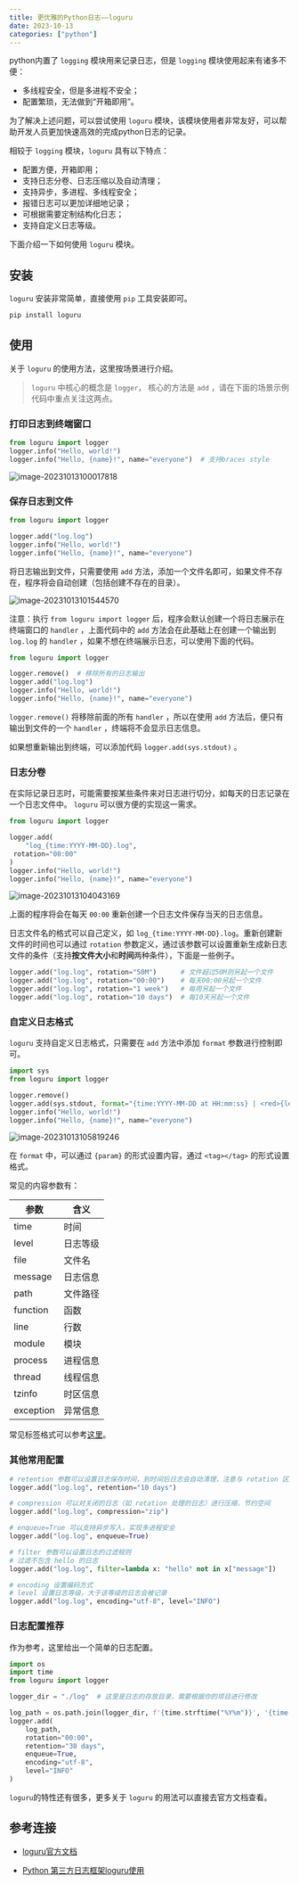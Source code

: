 ```yaml
---
title: 更优雅的Python日志——loguru
date: 2023-10-13
categories: ["python"]
---
```


python内置了 `logging` 模块用来记录日志，但是 `logging` 模块使用起来有诸多不便：

- 多线程安全，但是多进程不安全；
- 配置繁琐，无法做到“开箱即用”。

为了解决上述问题，可以尝试使用 `loguru` 模块，该模块使用者非常友好，可以帮助开发人员更加快速高效的完成python日志的记录。

相较于 `logging` 模块，`loguru` 具有以下特点：

- 配置方便，开箱即用；
- 支持日志分卷、日志压缩以及自动清理；
- 支持异步，多进程、多线程安全；
- 报错日志可以更加详细地记录；
- 可根据需要定制结构化日志；
- 支持自定义日志等级。

下面介绍一下如何使用 `loguru` 模块。

## 安装

`loguru` 安装非常简单，直接使用 `pip` 工具安装即可。

```bash
pip install loguru
```

## 使用

关于 `loguru` 的使用方法，这里按场景进行介绍。

> `loguru` 中核心的概念是 `logger`， 核心的方法是 `add` ，请在下面的场景示例代码中重点关注这两点。

### 打印日志到终端窗口

```python
from loguru import logger
logger.info("Hello, world!")
logger.info("Hello, {name}!", name="everyone")  # 支持braces style
```

![image-20231013100017818](https://littletom.oss-cn-nanjing.aliyuncs.com/image-20231013100017818.png)

### 保存日志到文件

```python
from loguru import logger

logger.add("log.log")
logger.info("Hello, world!")
logger.info("Hello, {name}!", name="everyone")
```

将日志输出到文件，只需要使用 `add` 方法，添加一个文件名即可，如果文件不存在，程序将会自动创建（包括创建不存在的目录）。

![image-20231013101544570](https://littletom.oss-cn-nanjing.aliyuncs.com/image-20231013101544570.png)

注意：执行 `from loguru import logger` 后，程序会默认创建一个将日志展示在终端窗口的 `handler` ，上面代码中的 `add` 方法会在此基础上在创建一个输出到 `log.log` 的 `handler` ，如果不想在终端展示日志，可以使用下面的代码。

```python
from loguru import logger

logger.remove()  # 移除所有的日志输出
logger.add("log.log")
logger.info("Hello, world!")
logger.info("Hello, {name}!", name="everyone")
```

`logger.remove()` 将移除前面的所有 `handler` ，所以在使用 `add` 方法后，便只有输出到文件的一个 `handler` ，终端将不会显示日志信息。

如果想重新输出到终端，可以添加代码 `logger.add(sys.stdout)` 。

### 日志分卷

在实际记录日志时，可能需要按某些条件来对日志进行切分，如每天的日志记录在一个日志文件中。 `loguru` 可以很方便的实现这一需求。

```python
from loguru import logger

logger.add(
    "log_{time:YYYY-MM-DD}.log",
 rotation="00:00"
)
logger.info("Hello, world!")
logger.info("Hello, {name}!", name="everyone")
```

![image-20231013104043169](https://littletom.oss-cn-nanjing.aliyuncs.com/image-20231013104043169.png)

上面的程序将会在每天 `00:00` 重新创建一个日志文件保存当天的日志信息。

日志文件名的格式可以自己定义，如 `log_{time:YYYY-MM-DD}.log`。重新创建新文件的时间也可以通过 `rotation` 参数定义，通过该参数可以设置重新生成新日志文件的条件（支持**按文件大小**和**时间**两种条件），下面是一些例子。

```python
logger.add("log.log", rotation="50M")      # 文件超过50M则另起一个文件
logger.add("log.log", rotation="00:00")    # 每天00:00另起一个文件
logger.add("log.log", rotation="1 week")   # 每周另起一个文件
logger.add("log.log", rotation="10 days")  # 每10天另起一个文件
```

### 自定义日志格式

`loguru` 支持自定义日志格式，只需要在 `add` 方法中添加 `format` 参数进行控制即可。

```python
import sys
from loguru import logger

logger.remove()
logger.add(sys.stdout, format="{time:YYYY-MM-DD at HH:mm:ss} | <red>{level}</red> | <green>{file}</green> | <b><i>{message}</i></b>")
logger.info("Hello, world!")
logger.info("Hello, {name}!", name="everyone")
```

![image-20231013105819246](https://littletom.oss-cn-nanjing.aliyuncs.com/image-20231013105819246.png)

在 `format` 中，可以通过 `{param}` 的形式设置内容，通过 `<tag></tag>` 的形式设置格式。

常见的内容参数有：

| 参数      | 含义     |
| --------- | -------- |
| time      | 时间     |
| level     | 日志等级 |
| file      | 文件名   |
| message   | 日志信息 |
| path      | 文件路径 |
| function  | 函数     |
| line      | 行数     |
| module    | 模块     |
| process   | 进程信息 |
| thread    | 线程信息 |
| tzinfo    | 时区信息 |
| exception | 异常信息 |

常见标签格式可以参考[这里](https://loguru.readthedocs.io/en/stable/api/logger.html#color)。

### 其他常用配置

```python
# retention 参数可以设置日志保存时间，到时间后日志会自动清理，注意与 rotation 区分
logger.add("log.log", retention="10 days")

# compression 可以对关闭的日志（如 rotation 处理的日志）进行压缩，节约空间
logger.add("log.log", compression="zip")

# enqueue=True 可以支持异步写入，实现多进程安全
logger.add("log.log", enqueue=True)

# filter 参数可以设置日志的过滤规则
# 过滤不包含 hello 的日志
logger.add("log.log", filter=lambda x: "hello" not in x["message"])

# encoding 设置编码方式
# level 设置日志等级，大于该等级的日志会被记录
logger.add("log.log", encoding="utf-8", level="INFO")
```

### 日志配置推荐

作为参考，这里给出一个简单的日志配置。

```python
import os
import time
from loguru import logger

logger_dir = "./log"  # 这里是日志的存放目录，需要根据你的项目进行修改

log_path = os.path.join(logger_dir, f'{time.strftime("%Y%m")}', '{time:YYYY_MM_DD}.log')
logger.add(
    log_path,
    rotation="00:00",
    retention="30 days",
    enqueue=True,
    encoding="utf-8",
    level="INFO"
)
```

`loguru`的特性还有很多，更多关于 `loguru` 的用法可以直接去官方文档查看。

## 参考连接

- [loguru官方文档](https://loguru.readthedocs.io/en/stable/overview.html)

- [Python 第三方日志框架loguru使用](https://www.cnblogs.com/wenqiangit/p/11194551.html)
